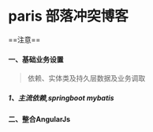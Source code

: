 # paris 部落冲突博客

==注意==
#### 一、基础业务设置
>依赖、实体类及持久层数据及业务调取
##### 1、主流依赖,springboot mybatis 









#### 二、整合AngularJs








